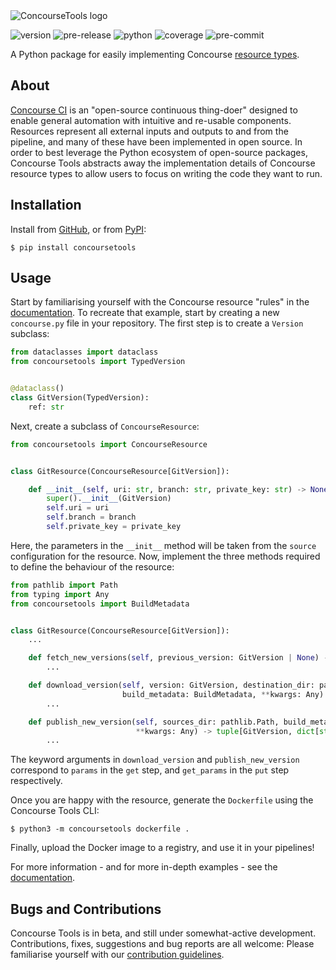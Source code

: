 <picture>
  <source media="(prefers-color-scheme: dark)" srcset="https://raw.githubusercontent.com/gchq/ConcourseTools/main/docs/source/_static/logo-dark.png">
  <source media="(prefers-color-scheme: light)" srcset="https://raw.githubusercontent.com/gchq/ConcourseTools/main/docs/source/_static/logo.png">
  <img alt="ConcourseTools logo" src="https://raw.githubusercontent.com/gchq/ConcourseTools/main/docs/source/_static/logo.png">
</picture>

![version](https://img.shields.io/badge/version-0.8.0-informational)
![pre-release](https://img.shields.io/badge/pre--release-beta-red)
![python](https://img.shields.io/badge/python-%3E%3D10-informational)
![coverage](https://img.shields.io/badge/coverage-96%25-brightgreen)
![pre-commit](https://img.shields.io/badge/pre--commit-enabled-brightgreen?logo=pre-commit&logoColor=orange)

A Python package for easily implementing Concourse [resource types](https://concourse-ci.org/implementing-resource-types.html).


## About

[Concourse CI](https://concourse-ci.org/) is an "open-source continuous thing-doer" designed to enable general
automation with intuitive and re-usable components. Resources represent all external inputs and outputs to and from the
pipeline, and many of these have been implemented in open source. In order to best leverage the Python ecosystem of
open-source packages, Concourse Tools abstracts away the implementation details of Concourse resource types to allow
users to focus on writing the code they want to run.


## Installation

Install from [GitHub](https://github.com/gchq/ConcourseTools/), or from [PyPI](https://pypi.org/project/concoursetools/):

```shell
$ pip install concoursetools
```

## Usage

Start by familiarising yourself with the Concourse resource "rules" in the [documentation](https://concourse-ci.org/implementing-resource-types.html). To recreate that example, start by creating a new `concourse.py` file in your repository. The first step is to create a `Version` subclass:

```python
from dataclasses import dataclass
from concoursetools import TypedVersion


@dataclass()
class GitVersion(TypedVersion):
    ref: str
```

Next, create a subclass of `ConcourseResource`:

```python
from concoursetools import ConcourseResource


class GitResource(ConcourseResource[GitVersion]):

    def __init__(self, uri: str, branch: str, private_key: str) -> None:
        super().__init__(GitVersion)
        self.uri = uri
        self.branch = branch
        self.private_key = private_key
```

Here, the parameters in the `__init__` method will be taken from the `source` configuration for the resource.
Now, implement the three methods required to define the behaviour of the resource:


```python
from pathlib import Path
from typing import Any
from concoursetools import BuildMetadata


class GitResource(ConcourseResource[GitVersion]):
    ...

    def fetch_new_versions(self, previous_version: GitVersion | None) -> list[GitVersion]:
        ...

    def download_version(self, version: GitVersion, destination_dir: pathlib.Path,
                         build_metadata: BuildMetadata, **kwargs: Any) -> tuple[GitVersion, dict[str, str]]:
        ...

    def publish_new_version(self, sources_dir: pathlib.Path, build_metadata: BuildMetadata,
                            **kwargs: Any) -> tuple[GitVersion, dict[str, str]]:
        ...
```

The keyword arguments in `download_version` and `publish_new_version` correspond to `params` in the `get` step,
and `get_params` in the `put` step respectively.

Once you are happy with the resource, generate the `Dockerfile` using the Concourse Tools CLI:

```shell
$ python3 -m concoursetools dockerfile .
```

Finally, upload the Docker image to a registry, and use it in your pipelines!

For more information - and for more in-depth examples - see the [documentation](https://concoursetools.readthedocs.io/en/stable/).


## Bugs and Contributions

Concourse Tools is in beta, and still under somewhat-active development.  Contributions, fixes, suggestions and bug
reports are all welcome: Please familiarise yourself with our
[contribution guidelines](https://github.com/gchq/ConcourseTools/blob/main/CONTRIBUTING.md).
